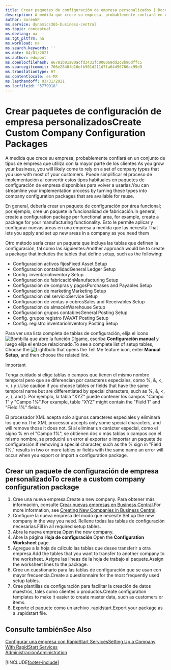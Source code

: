 ```yaml
---
title: Crear paquetes de configuración de empresa personalizados | Documentos de Microsoft
description: A medida que crece su empresa, probablemente confiará en un conjunto de tipos de empresa que utiliza con la mayor parte de los clientes. Puede simplificar el proceso de implementación al convertir estos tipos habituales en paquetes de configuración de empresa disponibles para volver a usarlas.
author: SorenGP
ms.service: dynamics365-business-central
ms.topic: conceptual
ms.devlang: na
ms.tgt_pltfrm: na
ms.workload: na
ms.search.keywords: ''
ms.date: 04/01/2021
ms.author: edupont
ms.openlocfilehash: e6781b01a80acfd3431fc000069dd2c8b96dffc5
ms.sourcegitcommit: 766e2840fd16efb901d211d7fa64d96766ac99d9
ms.translationtype: HT
ms.contentlocale: es-MX
ms.lasthandoff: 03/31/2021
ms.locfileid: "5779918"
---
```

# <a name="create-custom-company-configuration-packages"></a><span data-ttu-id="a8799-104">Crear paquetes de configuración de empresa personalizados</span><span class="sxs-lookup"><span data-stu-id="a8799-104">Create Custom Company Configuration Packages</span></span>
<span data-ttu-id="a8799-105">A medida que crece su empresa, probablemente confiará en un conjunto de tipos de empresa que utiliza con la mayor parte de los clientes.</span><span class="sxs-lookup"><span data-stu-id="a8799-105">As you grow your business, you will likely come to rely on a set of company types that you use with most of your customers.</span></span> <span data-ttu-id="a8799-106">Puede simplificar el proceso de implementación al convertir estos tipos habituales en paquetes de configuración de empresa disponibles para volver a usarlas.</span><span class="sxs-lookup"><span data-stu-id="a8799-106">You can streamline your implementation process by turning these types into company configuration packages that are available for reuse.</span></span>  

<span data-ttu-id="a8799-107">En general, debería crear un paquete de configuración por área funcional; por ejemplo, cree un paquete la funcionalidad de fabricación.</span><span class="sxs-lookup"><span data-stu-id="a8799-107">In general, create a configuration package per functional area, for example, create a package for your manufacturing functionality.</span></span> <span data-ttu-id="a8799-108">Esto le permite aplicar y configurar nuevas áreas en una empresa a medida que las necesita.</span><span class="sxs-lookup"><span data-stu-id="a8799-108">That lets you apply and set up new areas in a company as you need them</span></span>  

<span data-ttu-id="a8799-109">Otro método sería crear un paquete que incluya las tablas que definen la configuración, tal como las siguientes:</span><span class="sxs-lookup"><span data-stu-id="a8799-109">Another approach would be to create a package that includes the tables that define setup, such as the following:</span></span>  

-   <span data-ttu-id="a8799-110">Configuración activos fijos</span><span class="sxs-lookup"><span data-stu-id="a8799-110">Fixed Asset Setup</span></span>  
-   <span data-ttu-id="a8799-111">Configuración contabilidad</span><span class="sxs-lookup"><span data-stu-id="a8799-111">General Ledger Setup</span></span>  
-   <span data-ttu-id="a8799-112">Config. inventario</span><span class="sxs-lookup"><span data-stu-id="a8799-112">Inventory Setup</span></span>  
-   <span data-ttu-id="a8799-113">Configuración de fabricación</span><span class="sxs-lookup"><span data-stu-id="a8799-113">Manufacturing Setup</span></span>  
-   <span data-ttu-id="a8799-114">Configuración de compras y pagos</span><span class="sxs-lookup"><span data-stu-id="a8799-114">Purchases and Payables Setup</span></span>  
-   <span data-ttu-id="a8799-115">Configuración de marketing</span><span class="sxs-lookup"><span data-stu-id="a8799-115">Marketing Setup</span></span>  
-   <span data-ttu-id="a8799-116">Configuración del servicio</span><span class="sxs-lookup"><span data-stu-id="a8799-116">Service Setup</span></span>  
-   <span data-ttu-id="a8799-117">Configuración de ventas y cobros</span><span class="sxs-lookup"><span data-stu-id="a8799-117">Sales and Receivables Setup</span></span>  
-   <span data-ttu-id="a8799-118">Configuración de almacén</span><span class="sxs-lookup"><span data-stu-id="a8799-118">Warehouse Setup</span></span>  
-   <span data-ttu-id="a8799-119">Configuración grupos contables</span><span class="sxs-lookup"><span data-stu-id="a8799-119">General Posting Setup</span></span>  
-   <span data-ttu-id="a8799-120">Config. grupos registro IVA</span><span class="sxs-lookup"><span data-stu-id="a8799-120">VAT Posting Setup</span></span>  
-   <span data-ttu-id="a8799-121">Config. registro inventario</span><span class="sxs-lookup"><span data-stu-id="a8799-121">Inventory Posting Setup</span></span>  

<span data-ttu-id="a8799-122">Para ver una lista completa de tablas de configuración, elija el icono ![Bombilla que abre la función Dígame](media/ui-search/search_small.png "Dígame qué desea hacer"), escriba **Configuración manual** y luego elija el enlace relacionado.</span><span class="sxs-lookup"><span data-stu-id="a8799-122">To see a complete list of setup tables, Choose the ![Lightbulb that opens the Tell Me feature](media/ui-search/search_small.png "Tell me what you want to do") icon, enter **Manual Setup**, and then choose the related link.</span></span>  

> [!IMPORTANT]
> <span data-ttu-id="a8799-123">Tenga cuidado si elige tablas o campos que tienen el mismo nombre temporal pero que se diferencian por caracteres especiales, como %, &, <, >, ( y ).</span><span class="sxs-lookup"><span data-stu-id="a8799-123">Use caution if you choose tables or fields that have the same temporal name but are differentiated by special characters, such as %, &, <, >, (, and ).</span></span> <span data-ttu-id="a8799-124">Por ejemplo, la tabla "XYZ" puede contener los campos "Campo 1" y "Campo 1%".</span><span class="sxs-lookup"><span data-stu-id="a8799-124">For example, table "XYZ" might contain the "Field 1" and "Field 1%" fields.</span></span>
>
> <span data-ttu-id="a8799-125">El procesador XML acepta solo algunos caracteres especiales y eliminará los que no.</span><span class="sxs-lookup"><span data-stu-id="a8799-125">The XML processor accepts only some special characters, and will remove those it does not.</span></span> <span data-ttu-id="a8799-126">Si al eliminar un carácter especial, como el signo % en el "Campo 1%", se obtienen dos o más tablas o campos con el mismo nombre, se producirá un error al exportar o importar un paquete de configuración.</span><span class="sxs-lookup"><span data-stu-id="a8799-126">If removing a special character, such as the % sign in "Field 1%," results in two or more tables or fields with the same name an error will occur when you export or import a configuration package.</span></span>

## <a name="to-create-a-custom-company-configuration-package"></a><span data-ttu-id="a8799-127">Crear un paquete de configuración de empresa personalizado</span><span class="sxs-lookup"><span data-stu-id="a8799-127">To create a custom company configuration package</span></span>  
1.  <span data-ttu-id="a8799-128">Cree una nueva empresa.</span><span class="sxs-lookup"><span data-stu-id="a8799-128">Create a new company.</span></span> <span data-ttu-id="a8799-129">Para obtener más información, consulte [Crear nuevas empresas en Business Central](about-new-company.md).</span><span class="sxs-lookup"><span data-stu-id="a8799-129">For more information, see [Creating New Companies in Business Central](about-new-company.md).</span></span>  
3.  <span data-ttu-id="a8799-130">Configure la nueva empresa del modo que necesite.</span><span class="sxs-lookup"><span data-stu-id="a8799-130">Set up the new company in the way you need.</span></span> <span data-ttu-id="a8799-131">Rellene todas las tablas de configuración necesarias.</span><span class="sxs-lookup"><span data-stu-id="a8799-131">Fill in all required setup tables.</span></span>  
4.  <span data-ttu-id="a8799-132">Abra la nueva empresa.</span><span class="sxs-lookup"><span data-stu-id="a8799-132">Open the new company.</span></span>
5. <span data-ttu-id="a8799-133">Abre la página **Hoja de configuración**.</span><span class="sxs-lookup"><span data-stu-id="a8799-133">Open the **Configuration Worksheet** page.</span></span>  
6.  <span data-ttu-id="a8799-134">Agregue a la hoja de cálculo las tablas que desee transferir a otra empresa.</span><span class="sxs-lookup"><span data-stu-id="a8799-134">Add the tables that you want to transfer to another company to the worksheet.</span></span> <span data-ttu-id="a8799-135">Asigne las líneas de la hoja de trabajo al paquete.</span><span class="sxs-lookup"><span data-stu-id="a8799-135">Assign the worksheet lines to the package.</span></span>  
7.  <span data-ttu-id="a8799-136">Cree un cuestionario para las tablas de configuración que se usan con mayor frecuencia.</span><span class="sxs-lookup"><span data-stu-id="a8799-136">Create a questionnaire for the most frequently used setup tables.</span></span>  
8.  <span data-ttu-id="a8799-137">Cree plantillas de configuración para facilitar la creación de datos maestros, tales como clientes o productos.</span><span class="sxs-lookup"><span data-stu-id="a8799-137">Create configuration templates to make it easier to create master data, such as customers or items.</span></span>  
9.  <span data-ttu-id="a8799-138">Exporte el paquete como un archivo .rapidstart.</span><span class="sxs-lookup"><span data-stu-id="a8799-138">Export your package as a .rapidstart file.</span></span>  

## <a name="see-also"></a><span data-ttu-id="a8799-139">Consulte también</span><span class="sxs-lookup"><span data-stu-id="a8799-139">See Also</span></span>  
[<span data-ttu-id="a8799-140">Configurar una empresa con RapidStart Services</span><span class="sxs-lookup"><span data-stu-id="a8799-140">Setting Up a Company With RapidStart Services</span></span>](admin-set-up-a-company-with-rapidstart.md)  
[<span data-ttu-id="a8799-141">Administración</span><span class="sxs-lookup"><span data-stu-id="a8799-141">Administration</span></span>](admin-setup-and-administration.md)


[!INCLUDE[footer-include](includes/footer-banner.md)]